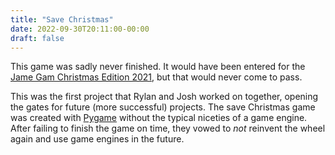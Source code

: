 ```yaml
---
title: "Save Christmas"
date: 2022-09-30T20:11:00-00:00
draft: false
---
```


This game was sadly never finished. It would have been entered for the [Jame Gam Christmas Edition 2021](https://itch.io/jam/jame-gam-christmas-edition), but that would never come to pass.

<!--more-->

This was the first project that Rylan and Josh worked on together, opening the gates for future (more successful) projects. The save Christmas game was created with [Pygame](https://www.pygame.org) without the typical niceties of a game engine. After failing to finish the game on time, they vowed to _not_ reinvent the wheel again and use game engines in the future.